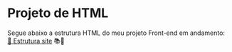 # Projeto de HTML

Segue abaixo a estrutura HTML do meu projeto Front-end em andamento:  
[🔗 Estrutura site](https://whimsical-cannoli-bdb470.netlify.app/) 📚📄
